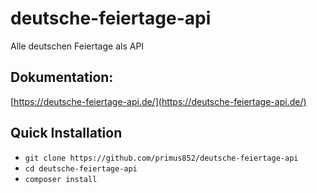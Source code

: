 # deutsche-feiertage-api
Alle deutschen Feiertage als API

## Dokumentation:
[https://deutsche-feiertage-api.de/](https://deutsche-feiertage-api.de/)

## Quick Installation
- `git clone https://github.com/primus852/deutsche-feiertage-api`
- `cd deutsche-feiertage-api`
- `composer install`

